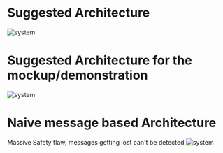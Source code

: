 # Suggested Architecture
![system](http://www.plantuml.com/plantuml/proxy?cache=no&src=https://raw.githubusercontent.com/Jochen-Kall/wg-automotive/master/WG_demo_modification_suggestions/Arch_demo_suggested.puml)
# Suggested Architecture for the mockup/demonstration
![system](http://www.plantuml.com/plantuml/proxy?cache=no&src=https://raw.githubusercontent.com/Jochen-Kall/wg-automotive/master/WG_demo_modification_suggestions/Arch_demo_suggested_mockup.puml)
# Naive message based Architecture
Massive Safety flaw, messages getting lost can't be detected
![system](http://www.plantuml.com/plantuml/proxy?cache=no&src=https://raw.githubusercontent.com/Jochen-Kall/wg-automotive/master/WG_demo_modification_suggestions/Arch_naiv_message_based.puml)
